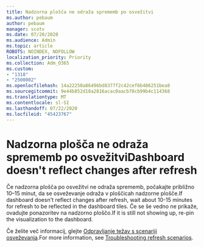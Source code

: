 ```yaml
---
title: Nadzorna plošča ne odraža sprememb po osvežitvi
ms.author: pebaum
author: pebaum
manager: scotv
ms.date: 07/20/2020
ms.audience: Admin
ms.topic: article
ROBOTS: NOINDEX, NOFOLLOW
localization_priority: Priority
ms.collection: Adm_O365
ms.custom:
- "1318"
- "2500002"
ms.openlocfilehash: 14a22250a86496bd8377f2c42cef6b486251bea8
ms.sourcegitcommit: 9e44b852d18a2816acac0aacb78cb99b4c114368
ms.translationtype: MT
ms.contentlocale: sl-SI
ms.lasthandoff: 07/22/2020
ms.locfileid: "45423767"
---
```

# <a name="dashboard-doesnt-reflect-changes-after-refresh"></a><span data-ttu-id="fbc9d-102">Nadzorna plošča ne odraža sprememb po osvežitvi</span><span class="sxs-lookup"><span data-stu-id="fbc9d-102">Dashboard doesn't reflect changes after refresh</span></span>

<span data-ttu-id="fbc9d-103">Če nadzorna plošča po osvežitvi ne odraža sprememb, počakajte približno 10–15 minut, da se osveževanje odraža v ploščicah nadzorne plošče.</span><span class="sxs-lookup"><span data-stu-id="fbc9d-103">If dashboard doesn't reflect changes after refresh, wait about 10-15 minutes for refresh to be reflected in the dashboard tiles.</span></span> <span data-ttu-id="fbc9d-104">Če se še vedno ne prikaže, ovadujte ponazoritev na nadzorno ploščo.</span><span class="sxs-lookup"><span data-stu-id="fbc9d-104">If it is still not showing up, re-pin the visualization to the dashboard.</span></span>

<span data-ttu-id="fbc9d-105">Če želite več informacij, glejte [Odpravljanje težav s scenariji osveževanja](https://docs.microsoft.com/power-bi/refresh-troubleshooting-refresh-scenarios).</span><span class="sxs-lookup"><span data-stu-id="fbc9d-105">For more information, see [Troubleshooting refresh scenarios](https://docs.microsoft.com/power-bi/refresh-troubleshooting-refresh-scenarios).</span></span>
